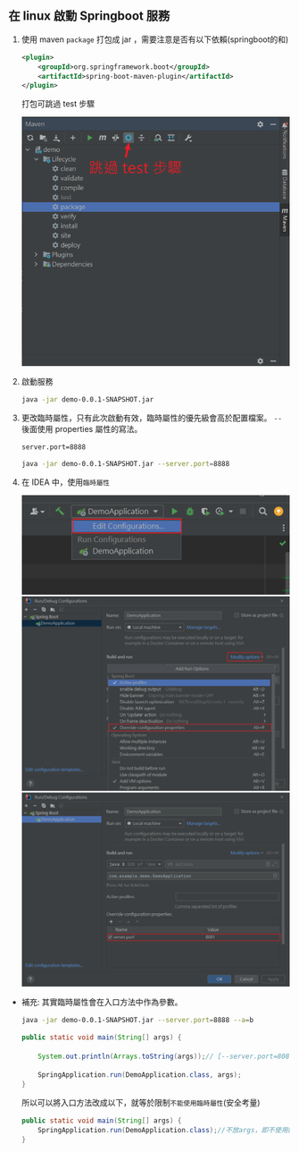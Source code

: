 ## 在 linux 啟動 Springboot 服務

1. 使用 maven `package` 打包成 jar ，需要注意是否有以下依賴(springboot的和)

    ```xml
    <plugin>
        <groupId>org.springframework.boot</groupId>
        <artifactId>spring-boot-maven-plugin</artifactId>
    </plugin>
    ```

    打包可跳過 test 步驟

    <img src="../../../_image/Snipaste_2023-03-01_20-26-40.png">

2. 啟動服務

    ```sh
    java -jar demo-0.0.1-SNAPSHOT.jar
    ```

3. 更改臨時屬性，只有此次啟動有效，臨時屬性的優先級會高於配置檔案。 `--` 後面使用 properties 屬性的寫法。

    ```properties
    server.port=8888
    ```

    ```sh
    java -jar demo-0.0.1-SNAPSHOT.jar --server.port=8888
    ```

4. 在 IDEA 中，使用`臨時屬性`

    <img src="../../../_image/Snipaste_2023-03-01_20-32-38.png">
    <img src="../../../_image/Snipaste_2023-03-01_20-34-19.png">
    <img src="../../../_image/Snipaste_2023-03-01_20-34-52.png">



* 補充: 其實臨時屬性會在入口方法中作為參數。

    ```sh
    java -jar demo-0.0.1-SNAPSHOT.jar --server.port=8888 --a=b
    ```
    ```java
    public static void main(String[] args) {
        
        System.out.println(Arrays.toString(args));// [--server.port=8081, --a=b]

        SpringApplication.run(DemoApplication.class, args);
    }
    ```
    所以可以將入口方法改成以下，就等於限制`不能使用臨時屬性`(安全考量)
    
    ```java
    public static void main(String[] args) {
        SpringApplication.run(DemoApplication.class);//不放args，即不使用臨時屬性
    }
    ```